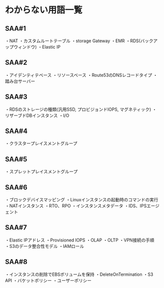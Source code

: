 # わからない用語一覧

## SAA#1
・NAT
・カスタムルートテーブル
・storage Gateway
・EMR
・RDS(バックアップウィンドウ)
・Elastic IP

## SAA#2
・アイデンティテベース
・リソースベース
・Route53のDNSレコードタイプ
・踏み台サーバー

## SAA#3
・RDSのストレージの種類(汎用SSD, プロビジョンドIOPS, マグネティック)
・リザーブドDBインスタンス
・I/O

## SAA#4
・クラスタープレイスメントグループ

## SAA#5
・スプレットプレイスメントグループ

## SAA#6 
・ブロックデバイスマッピング
・Linuxインスタンスの起動時のコマンドの実行
・NATインスタンス
・RTO、RPO
・インスタンスメタデータ
・IDS、IPSエージェント

## SAA#7
・Elastic IPアドレス
・Provisioned IOPS
・OLAP
・OLTP
・VPN接続の手順
・S3のデータ整合性モデル
・IAMロール

## SAA#8
・インスタンスの削除でEBSボリュームを保持
・DeleteOnTermination
・S3　API
・バケットポリシー
・ユーザーポリシー













